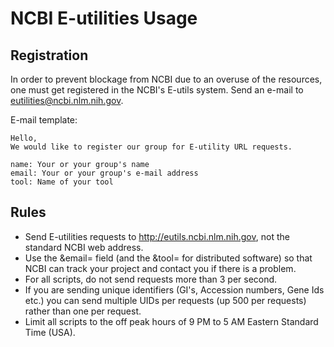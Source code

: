 # NCBI E-utilities Usage

## Registration

In order to prevent blockage from NCBI due to an overuse of the resources, one must get registered in the NCBI's E-utils system. Send an e-mail to eutilities@ncbi.nlm.nih.gov.

E-mail template:
```
Hello,
We would like to register our group for E-utility URL requests.

name: Your or your group's name
email: Your or your group's e-mail address
tool: Name of your tool
```

## Rules

* Send E-utilities requests to http://eutils.ncbi.nlm.nih.gov, not the standard NCBI web address.
* Use the &email= field (and the &tool= for distributed software) so that NCBI can track your project and contact you if there is a problem.
* For all scripts, do not send requests more than 3 per second.
* If you are sending unique identifiers (GI's, Accession numbers, Gene Ids etc.) you can send multiple UIDs per requests (up 500 per requests) rather than one per request.
* Limit all scripts to the off peak hours of 9 PM to 5 AM Eastern Standard Time (USA).
